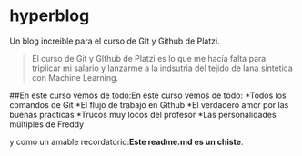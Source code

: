 # hyperblog 
Un blog increible para el curso de GIt y Github de Platzi.
>El curso de Git y GIthub de Platzi es lo que me hacía falta para triplicar mi salario y lanzarme a la indsutria del tejido de lana sintética con Machine Learning.

##En este curso vemos de todo:En este curso vemos de todo:
*Todos los comandos de Git
*El flujo de trabajo en Github
*El verdadero amor por las buenas practicas
*Trucos muy locos del profesor
*Las personalidades múltiples de Freddy

y como un amable recordatorio:**Este readme.md es un chiste**.